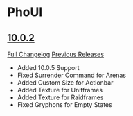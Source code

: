 # PhoUI

## [10.0.2](https://github.com/mabu95/PhoUI/tree/10.0.2)
[Full Changelog](https://github.com/mabu95/PhoUI/compare/10.0.1...10.0.2) [Previous Releases](https://github.com/mabu95/PhoUI/releases)

- Added 10.0.5 Support
- Fixed Surrender Command for Arenas
- Added Custom Size for Actionbar
- Added Texture for Unitframes
- Added Texture for Raidframes
- Fixed Gryphons for Empty States